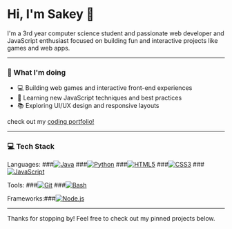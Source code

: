 # Hi, I'm Sakey 👋

I'm a 3rd year computer science student and passionate web developer and JavaScript enthusiast focused on building fun and interactive projects like games and web apps.

---

### 🚀 What I'm doing

- 💻 Building web games and interactive front-end experiences
- 🎯 Learning new JavaScript techniques and best practices
- 📚 Exploring UI/UX design and responsive layouts

check out my [coding portfolio!]([https://github.com/sakey01](https://sheikh-portfolio.vercel.app))

---

###  💻 Tech Stack

Languages: ###[![Java](https://img.shields.io/badge/Java-007396?style=flat&logo=java&logoColor=white)](https://www.java.com/)  ###[![Python](https://img.shields.io/badge/Python-3776AB?style=flat&logo=python&logoColor=white)](https://www.python.org/) ###[![HTML5](https://img.shields.io/badge/HTML5-E34F26?style=flat&logo=html5&logoColor=white)](https://developer.mozilla.org/en-US/docs/Web/HTML)  ###[![CSS3](https://img.shields.io/badge/CSS3-1572B6?style=flat&logo=css3&logoColor=white)](https://developer.mozilla.org/en-US/docs/Web/CSS)  ###[![JavaScript](https://img.shields.io/badge/JavaScript-F7DF1E?style=flat&logo=javascript&logoColor=black)](https://developer.mozilla.org/en-US/docs/Web/JavaScript)  

Tools: ###[![Git](https://img.shields.io/badge/Git-F05032?style=flat&logo=git&logoColor=white)](https://git-scm.com/)  ###[![Bash](https://img.shields.io/badge/Bash-4EAA25?style=flat&logo=gnu-bash&logoColor=white)](https://www.gnu.org/software/bash/)

Frameworks:###[![Node.js](https://img.shields.io/badge/Node.js-339933?style=flat&logo=node.js&logoColor=white)](https://nodejs.org/)

---

Thanks for stopping by! Feel free to check out my pinned projects below.
